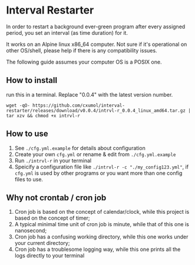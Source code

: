 Interval Restarter
=================

In order to restart a background ever-green program after every assigned period, you set an interval (as time duration) for it.

It works on an Alpine linux x86_64 computer. Not sure if it's operational on other OS/shell, please help if there is any compatibility issues.

The following guide assumes your computer OS is a POSIX one.

How to install
-----------------

run this in a terminal. 
Replace "0.0.4" with the latest version number.

```shell
wget -qO- https://github.com/cxumol/interval-restarter/releases/download/v0.0.4/intrvl-r_0.0.4_linux_amd64.tar.gz | tar xzv && chmod +x intrvl-r
```

How to use
----------------

1. See `./cfg.yml.example` for details about configuration
2. Create your own `cfg.yml` or rename & edit from `./cfg.yml.example`
3. Run `./intrvl-r` in your terminal
4. Speicify a configuration file like `./intrvl-r -c "./my_config123.yml"`, if `cfg.yml` is used by other programs or you want more than one config files to use.

Why not crontab / cron job
-------------------

1. Cron job is based on the concept of calendar/clock, while this project is based on the concept of timer;
2. A typical minimal time unit of cron job is minute, while that of this one is nanosecond;
3. Cron job has a confusing working directory, while this one works under your current directory;
4. Cron job has a troublesome logging way, while this one prints all the logs directly to your terminal

